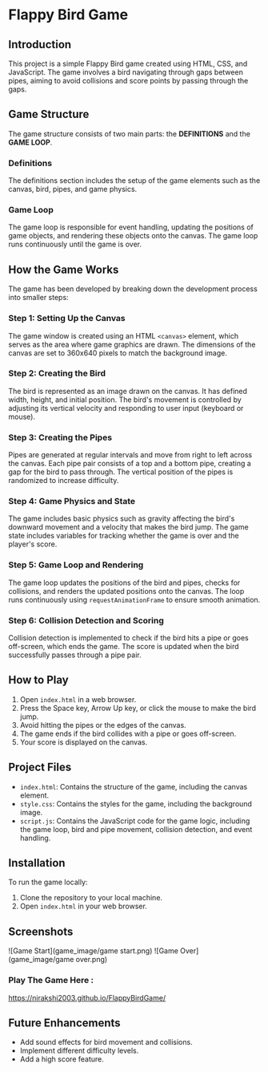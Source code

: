 # Flappy Bird Game

## Introduction
This project is a simple Flappy Bird game created using HTML, CSS, and JavaScript. The game involves a bird navigating through gaps between pipes, aiming to avoid collisions and score points by passing through the gaps.

## Game Structure
The game structure consists of two main parts: the **DEFINITIONS** and the **GAME LOOP**.

### Definitions
The definitions section includes the setup of the game elements such as the canvas, bird, pipes, and game physics.

### Game Loop
The game loop is responsible for event handling, updating the positions of game objects, and rendering these objects onto the canvas. The game loop runs continuously until the game is over.

## How the Game Works
The game has been developed by breaking down the development process into smaller steps:

### Step 1: Setting Up the Canvas
The game window is created using an HTML `<canvas>` element, which serves as the area where game graphics are drawn. The dimensions of the canvas are set to 360x640 pixels to match the background image.

### Step 2: Creating the Bird
The bird is represented as an image drawn on the canvas. It has defined width, height, and initial position. The bird's movement is controlled by adjusting its vertical velocity and responding to user input (keyboard or mouse).

### Step 3: Creating the Pipes
Pipes are generated at regular intervals and move from right to left across the canvas. Each pipe pair consists of a top and a bottom pipe, creating a gap for the bird to pass through. The vertical position of the pipes is randomized to increase difficulty.

### Step 4: Game Physics and State
The game includes basic physics such as gravity affecting the bird's downward movement and a velocity that makes the bird jump. The game state includes variables for tracking whether the game is over and the player's score.

### Step 5: Game Loop and Rendering
The game loop updates the positions of the bird and pipes, checks for collisions, and renders the updated positions onto the canvas. The loop runs continuously using `requestAnimationFrame` to ensure smooth animation.

### Step 6: Collision Detection and Scoring
Collision detection is implemented to check if the bird hits a pipe or goes off-screen, which ends the game. The score is updated when the bird successfully passes through a pipe pair.

## How to Play
1. Open `index.html` in a web browser.
2. Press the Space key, Arrow Up key, or click the mouse to make the bird jump.
3. Avoid hitting the pipes or the edges of the canvas.
4. The game ends if the bird collides with a pipe or goes off-screen.
5. Your score is displayed on the canvas.

## Project Files
- `index.html`: Contains the structure of the game, including the canvas element.
- `style.css`: Contains the styles for the game, including the background image.
- `script.js`: Contains the JavaScript code for the game logic, including the game loop, bird and pipe movement, collision detection, and event handling.

## Installation
To run the game locally:
1. Clone the repository to your local machine.
2. Open `index.html` in your web browser.

## Screenshots
![Game Start](game_image/game start.png)
![Game Over](game_image/game over.png)

### Play The Game Here : 
https://nirakshi2003.github.io/FlappyBirdGame/ 

## Future Enhancements
- Add sound effects for bird movement and collisions.
- Implement different difficulty levels.
- Add a high score feature.
